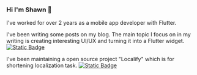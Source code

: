 ### Hi I'm Shawn 👋

I've worked for over 2 years as a mobile app developer with Flutter.

I've been writing some posts on my blog. The main topic I focus on in my writing is creating interesting UI/UX and turning it into a Flutter widget. 
[![Static Badge](https://img.shields.io/badge/go_to_the_blog-ffffff?style=for-the-badge&link=https://shawnis.dev/blog)](https://shawnis.dev/blog)

I've been maintaining a open source project "Localify" which is for shortening localization task.
[![Static Badge](https://img.shields.io/badge/go_to_the_code-000?style=for-the-badge&link=https://shawnis.dev/blog)](https://shawnis.dev/blog)

<!--
**shawn-flunge/shawn-flunge** is a ✨ _special_ ✨ repository because its `README.md` (this file) appears on your GitHub profile.

Here are some ideas to get you started:

- 🔭 I’m currently working on ...
- 🌱 I’m currently learning ...
- 👯 I’m looking to collaborate on ...
- 🤔 I’m looking for help with ...
- 💬 Ask me about ...
- 📫 How to reach me: ...
- 😄 Pronouns: ...
- ⚡ Fun fact: ...
-->

